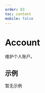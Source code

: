 ```yaml
---
order: 03
toc: content
mobile: false
---
```


# Account

维护个人账户。

## 示例

<!-- <code src="./examples/account" compact background="#fff"></code> -->

暂无示例